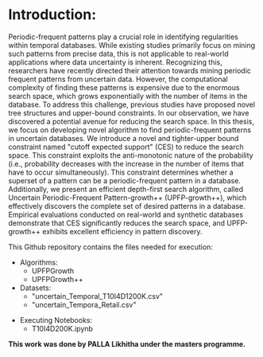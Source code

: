 # Introduction: #
Periodic-frequent patterns play a crucial role in identifying regularities within temporal databases. While existing studies primarily focus on mining such patterns from precise data, this is not applicable to real-world applications where data uncertainty is inherent. Recognizing this, researchers have recently directed their attention towards mining periodic frequent patterns from uncertain data. However, the computational complexity of finding these patterns is expensive due to the enormous search space, which grows exponentially with the number of items in the database. To address this challenge, previous studies have proposed novel tree structures and upper-bound constraints. In our observation, we have discovered a potential avenue for reducing the search space. In this thesis, we focus on developing novel algorithm to find periodic-frequent patterns in uncertain databases. We introduce a novel and tighter-upper bound constraint named "cutoff expected support" (CES) to reduce the search space. This constraint exploits the anti-monotonic nature of the probability (i.e., probability decreases with the increase in the number of items that have to occur simultaneously). This constraint determines whether a superset of a pattern can be a periodic-frequent pattern in a database. Additionally, we present an efficient depth-first search algorithm, called Uncertain Periodic-Frequent Pattern-growth++ (UPFP-growth++), which effectively discovers the complete set of desired patterns in a database. Empirical evaluations conducted on real-world and synthetic databases demonstrate that CES significantly reduces the search space, and UPFP-growth++ exhibits excellent efficiency in pattern discovery.

This Github repository contains the files needed for execution:
* Algorithms:
    * UPFPGrowth
    * UPFPGrowth++
* Datasets:
  * "uncertain_Temporal_T10I4D1200K.csv"
  * "uncertain_Tempora_Retail.csv"


- Executing Notebooks:
  - T10I4D200K.ipynb

**This work was done by PALLA Likhitha under the masters programme.**
